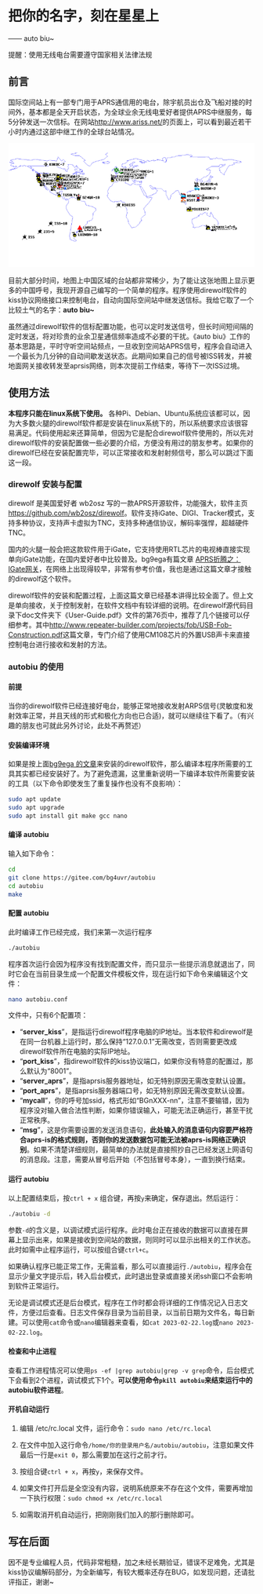 # 把你的名字，刻在星星上

—— auto biu~

提醒：使用无线电台需要遵守国家相关法律法规

## 前言

国际空间站上有一部专门用于APRS通信用的电台，除宇航员出仓及飞船对接的时间外，基本都是全天开启状态，为全球业余无线电爱好者提供APRS中继服务，每5分钟发送一次信标。在网站<http://www.ariss.net/>的页面上，可以看到最近若干小时内通过这部中继工作的全球台站情况。

![ariss世界地图](./img/001.png)

目前大部分时间，地图上中国区域的台站都非常稀少，为了能让这张地图上显示更多的中国呼号，我现开源自己编写的一个简单的程序。程序使用direwolf软件的kiss协议网络接口来控制电台，自动向国际空间站中继发送信标。我给它取了一个比较土气的名字：**auto biu~**

虽然通过direwolf软件的信标配置功能，也可以定时发送信号，但长时间短间隔的定时发送，将对珍贵的业余卫星通信频率造成不必要的干扰。《auto biu》工作的基本思路是，平时守听空间站频点，一旦收到空间站APRS信号，程序会自动进入一个最长为几分钟的自动间歇发送状态。此期间如果自己的信号被ISS转发，并被地面网关接收转发至aprsis网络，则本次提前工作结束，等待下一次ISS过境。

## 使用方法

**本程序只能在linux系统下使用。** 各种Pi、Debian、Ubuntu系统应该都可以，因为大多数火腿的direwolf软件都是安装在linux系统下的，所以系统要求应该很容易满足。代码使用起来还算简单，但因为它是配合direwolf软件使用的，所以先对direwolf软件的安装配置做一些必要的介绍，方便没有用过的朋友参考。如果你的direwolf已经在安装配置完毕，可以正常接收和发射射频信号，那么可以跳过下面这一段。

### direwolf 安装与配置

direwolf 是美国爱好者 wb2osz 写的一款APRS开源软件，功能强大，软件主页<https://github.com/wb2osz/direwolf>。软件支持iGate、DIGI、Tracker模式，支持多种协议，支持声卡虚拟为TNC，支持多种通信协议，解码率强悍，超越硬件TNC。

国内的火腿一般会把这款软件用于iGate，它支持使用RTL芯片的电视棒直接实现单向iGate功能，在国内爱好者中比较普及。bg9ega有篇文章 [APRS折腾之：IGate网关](https://bg9ega.cn/290.html)，在网络上出现得较早，非常有参考价值，我也是通过这篇文章才接触的direwolf这个软件。

direwolf软件的安装和配置过程，上面这篇文章已经基本讲得比较全面了。但上文是单向接收，关于控制发射，在软件文档中有较详细的说明。在direwolf源代码目录下doc文件夹下《User-Guide.pdf》文件的第76页中，推荐了几个链接可以仔细参考。其中<http://www.repeater-builder.com/projects/fob/USB-Fob-Construction.pdf>这篇文章，专门介绍了使用CM108芯片的外置USB声卡来直接控制电台进行接收和发射的方法。

### autobiu 的使用

#### 前提

当你的direwolf软件已经连接好电台，能够正常地接收发射ARPS信号(灵敏度和发射效率正常，并且天线的形式和极化方向也已合适)，就可以继续往下看了。（有兴趣的朋友也可就此另外讨论，此处不再赘述）

#### 安装编译环境

如果是按上面[bg9ega 的文章](https://bg9ega.cn/290.html)来安装的direwolf软件，那么编译本程序所需要的工具其实都已经安装好了。为了避免遗漏，这里重新说明一下编译本软件所需要安装的工具（以下命令即使发生了重复操作也没有不良影响）：

```bash
sudo apt update
sudo apt upgrade
sudo apt install git make gcc nano
```

#### 编译 autobiu

输入如下命令：

```bash
cd
git clone https://gitee.com/bg4uvr/autobiu
cd autobiu
make
```

#### 配置 autobiu

此时编译工作已经完成，我们来第一次运行程序

```bash
./autobiu
```

程序首次运行会因为程序没有找到配置文件，而只显示一些提示消息就退出了，同时它会在当前目录生成一个配置文件模板文件，现在运行如下命令来编辑这个文件：

```bash
nano autobiu.conf
```

文件中，只有6个配置项：

* “**server_kiss**”，是指运行direwolf程序电脑的IP地址。当本软件和direwolf是在同一台机器上运行时，那么保持“127.0.0.1”无需改变，否则需要更改成direwolf软件所在电脑的实际IP地址。
* “**port_kiss**”，指direwolf软件的kiss协议端口，如果你没有特意的配置过，那么默认为“8001”。
* “**server_aprs**”，是指aprsis服务器地址，如无特别原因无需改变默认设置。
* “**port_aprs**”，是指aprsis服务器端口号，如无特别原因无需改变默认设置。
* “**mycall**”，你的呼号加ssid，格式形如“BGnXXX-nn”，注意不要输错，因为程序没对输入做合法性判断，如果你错误输入，可能无法正确运行，甚至干扰正常秩序。
* “**msg**”，这是你需要设置的发送消息语句，**此处输入的消息语句内容要严格符合aprs-is的格式规则，否则你的发送数据包可能无法被aprs-is网络正确识别**。如果不清楚详细规则，最简单的办法就是直接照抄自己已经发送上网语句的消息段。注意，需要从冒号后开始（不包括冒号本身），一直到换行结束。

#### 运行 autobiu

以上配置结束后，按```ctrl + x``` 组合键，再按```y```来确定，保存退出。然后运行：

```bash
./autobiu -d
```

参数```-d```的含义是，以调试模式运行程序。此时电台正在接收的数据可以直接在屏幕上显示出来，如果是接收到空间站的数据，则同时可以显示出相关的工作状态。此时如需中止程序运行，可以按组合键```ctrl+c```。

如果确认程序已能正常工作，无需监看，那么可以直接运行```./autobiu```，程序会在显示少量文字提示后，转入后台模式，此时退出登录或直接关闭ssh窗口不会影响到软件正常运行。

无论是调试模式还是后台模式，程序在工作时都会将详细的工作情况记入日志文件，方便过后查看。日志文件保存目录为当前目录，以当前日期为文件名，每日新建。可以使用```cat```命令或```nano```编辑器来查看，如```cat 2023-02-22.log```或```nano 2023-02-22.log```。

#### 检查和中止进程

查看工作进程情况可以使用```ps -ef |grep autobiu|grep -v grep```命令，后台模式下会看到2个进程，调试模式下1个。**可以使用命令```pkill autobiu```来结束运行中的autobiu软件进程**。

#### 开机自动运行

1. 编辑 /etc/rc.local 文件，运行命令：```sudo nano /etc/rc.local```

2. 在文件中加入这行命令```/home/你的登录用户名/autobiu/autobiu```，注意如果文件最后一行是```exit 0```，那么需要加在这行之前才行。

3. 按组合键```ctrl + x```，再按```y```，来保存文件。

4. 如果文件打开后是全空没有内容，说明系统原来不存在这个文件，需要再增加一下执行权限：```sudo chmod +x /etc/rc.local```

5. 如需取消开机自动运行，把刚刚我们加入的那行删除即可。

## 写在后面

因不是专业编程人员，代码非常粗糙，加之未经长期验证，错误不足难免，尤其是kiss协议编解码部分，为全新编写，有较大概率还存在BUG，如发现问题，还请批评指正，谢谢~
